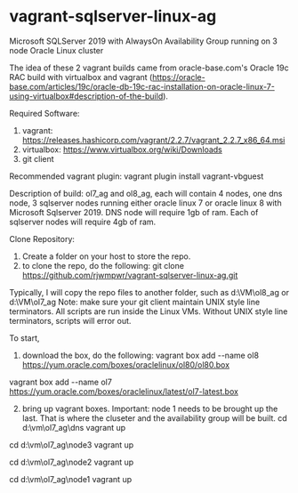 # vagrant-sqlserver-linux-ag
Microsoft SQLServer 2019 with AlwaysOn Availability Group running on 3 node Oracle Linux cluster

The idea of these 2 vagrant builds came from oracle-base.com's Oracle 19c RAC build with virtualbox and vagrant
(https://oracle-base.com/articles/19c/oracle-db-19c-rac-installation-on-oracle-linux-7-using-virtualbox#description-of-the-build).

Required Software:
1. vagrant: https://releases.hashicorp.com/vagrant/2.2.7/vagrant_2.2.7_x86_64.msi
2. virtualbox: https://www.virtualbox.org/wiki/Downloads
3. git client

Recommended vagrant plugin:
vagrant plugin install vagrant-vbguest

Description of build:
ol7_ag and ol8_ag, each will contain 4 nodes, one dns node, 3 sqlserver nodes running either oracle linux 7 or oracle linux 8 with Microsoft Sqlserver 2019.  DNS node will require 1gb of ram.  Each of sqlserver nodes will require 4gb of ram.

Clone Repository:
1. Create a folder on your host to store the repo.
2. to clone the repo, do the following:
git clone https://github.com/rjwmpwr/vagrant-sqlserver-linux-ag.git

Typically, I will copy the repo files to another folder, such as d:\VM\ol8_ag or d:\VM\ol7_ag
Note: make sure your git client maintain UNIX style line terminators.  All scripts are run inside the Linux VMs.  Without UNIX style line terminators, scripts will error out.

To start,
1. download the box, do the following:
vagrant box add --name ol8 https://yum.oracle.com/boxes/oraclelinux/ol80/ol80.box

vagrant box add --name ol7 https://yum.oracle.com/boxes/oraclelinux/latest/ol7-latest.box

2. bring up vagrant boxes.  Important:  node 1 needs to be brought up the last.  That is where the cluseter and the availability group will be built.
cd d:\vm\ol7_ag\dns
vagrant up

cd d:\vm\ol7_ag\node3
vagrant up

cd d:\vm\ol7_ag\node2
vagrant up

cd d:\vm\ol7_ag\node1
vagrant up
